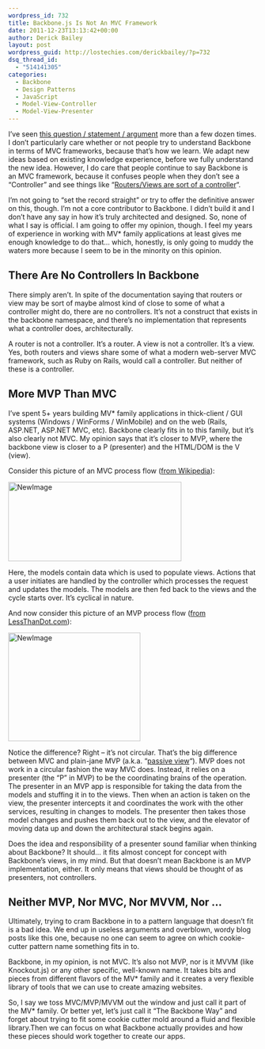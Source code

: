```yaml
---
wordpress_id: 732
title: Backbone.js Is Not An MVC Framework
date: 2011-12-23T13:13:42+00:00
author: Derick Bailey
layout: post
wordpress_guid: http://lostechies.com/derickbailey/?p=732
dsq_thread_id:
  - "514141305"
categories:
  - Backbone
  - Design Patterns
  - JavaScript
  - Model-View-Controller
  - Model-View-Presenter
---
```

I&#8217;ve seen [this question / statement / argument](https://twitter.com/#!/tbranyen/status/149673338275512321) more than a few dozen times. I don&#8217;t particularly care whether or not people try to understand Backbone in terms of MVC frameworks, because that&#8217;s how we learn. We adapt new ideas based on existing knowledge experience, before we fully understand the new idea. However, I do care that people continue to say Backbone is an MVC framework, because it confuses people when they don&#8217;t see a &#8220;Controller&#8221; and see things like &#8220;[Routers/Views are sort of a controller](http://backbonejs.org/#FAQ-mvc)&#8220;.

I&#8217;m not going to &#8220;set the record straight&#8221; or try to offer the definitive answer on this, though. I&#8217;m not a core contributor to Backbone. I didn&#8217;t build it and I don&#8217;t have any say in how it&#8217;s truly architected and designed. So, none of what I say is official. I am going to offer my opinion, though. I feel my years of experience in working with MV* family applications at least gives me enough knowledge to do that… which, honestly, is only going to muddy the waters more because I seem to be in the minority on this opinion.

## There Are No Controllers In Backbone

There simply aren&#8217;t. In spite of the documentation saying that routers or view may be sort of maybe almost kind of close to some of what a controller might do, there are no controllers. It&#8217;s not a construct that exists in the backbone namespace, and there&#8217;s no implementation that represents what a controller does, architecturally.

A router is not a controller. It&#8217;s a router. A view is not a controller. It&#8217;s a view. Yes, both routers and views share some of what a modern web-server MVC framework, such as Ruby on Rails, would call a controller. But neither of these is a controller.

## More MVP Than MVC

I&#8217;ve spent 5+ years building MV* family applications in thick-client / GUI systems (Windows / WinForms / WinMobile) and on the web (Rails, ASP.NET, ASP.NET MVC, etc). Backbone clearly fits in to this family, but it&#8217;s also clearly not MVC. My opinion says that it&#8217;s closer to MVP, where the backbone view is closer to a P (presenter) and the HTML/DOM is the V (view).

Consider this picture of an MVC process flow ([from Wikipedia](http://en.wikipedia.org/wiki/Model%E2%80%93view%E2%80%93controller)):

<img title="NewImage.png" src="http://lostechies.com/derickbailey/files/2011/12/NewImage1.png" alt="NewImage" width="350" height="160" border="0" />

Here, the models contain data which is used to populate views. Actions that a user initiates are handled by the controller which processes the request and updates the models. The models are then fed back to the views and the cycle starts over. It&#8217;s cyclical in nature.

And now consider this picture of an MVP process flow ([from LessThanDot.com](http://blogs.lessthandot.com/index.php/Architect/DesigningSoftware/model-view-presenter-looking-at-passive)):

<img title="NewImage.png" src="http://lostechies.com/derickbailey/files/2011/12/NewImage2.png" alt="NewImage" width="267" height="219" border="0" />

Notice the difference? Right &#8211; it&#8217;s not circular. That&#8217;s the big difference between MVC and plain-jane MVP (a.k.a. &#8220;[passive view](http://martinfowler.com/eaaDev/PassiveScreen.html)&#8220;). MVP does not work in a circular fashion the way MVC does. Instead, it relies on a presenter (the &#8220;P&#8221; in MVP) to be the coordinating brains of the operation. The presenter in an MVP app is responsible for taking the data from the models and stuffing it in to the views. Then when an action is taken on the view, the presenter intercepts it and coordinates the work with the other services, resulting in changes to models. The presenter then takes those model changes and pushes them back out to the view, and the elevator of moving data up and down the architectural stack begins again.

Does the idea and responsibility of a presenter sound familiar when thinking about Backbone? It should… it fits almost concept for concept with Backbone&#8217;s views, in my mind. But that doesn&#8217;t mean Backbone is an MVP implementation, either. It only means that views should be thought of as presenters, not controllers.

## Neither MVP, Nor MVC, Nor MVVM, Nor &#8230;

Ultimately, trying to cram Backbone in to a pattern language that doesn&#8217;t fit is a bad idea. We end up in useless arguments and overblown, wordy blog posts like this one, because no one can seem to agree on which cookie-cutter pattern name something fits in to.

Backbone, in my opinion, is not MVC. It&#8217;s also not MVP, nor is it MVVM (like Knockout.js) or any other specific, well-known name. It takes bits and pieces from different flavors of the MV* family and it creates a very flexible library of tools that we can use to create amazing websites.

So, I say we toss MVC/MVP/MVVM out the window and just call it part of the MV* family. Or better yet, let&#8217;s just call it &#8220;The Backbone Way&#8221; and forget about trying to fit some cookie cutter mold around a fluid and flexible library.Then we can focus on what Backbone actually provides and how these pieces should work together to create our apps.
